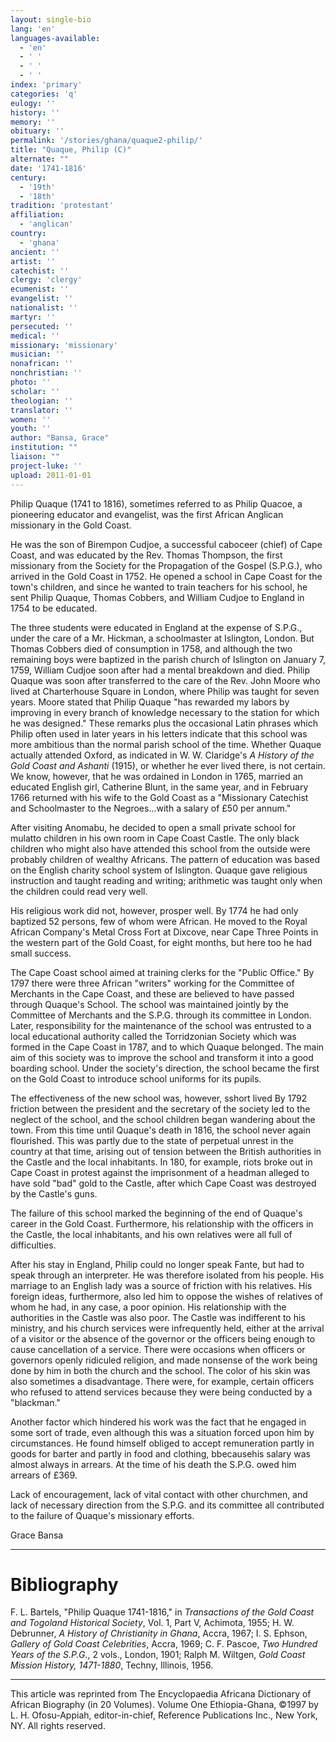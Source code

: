 ```yaml
---
layout: single-bio
lang: 'en'
languages-available:
  - 'en'
  - ' '
  - ' '
  - ' '
index: 'primary'
categories: 'q'
eulogy: ''
history: ''
memory: ''
obituary: ''
permalink: '/stories/ghana/quaque2-philip/'
title: "Quaque, Philip (C)"
alternate: ""
date: '1741-1816'
century:
  - '19th'
  - '18th'
tradition: 'protestant'
affiliation:
  - 'anglican'
country:
  - 'ghana'
ancient: ''
artist: ''
catechist: ''
clergy: 'clergy'
ecumenist: ''
evangelist: ''
nationalist: ''
martyr: ''
persecuted: ''
medical: ''
missionary: 'missionary'
musician: ''
nonafrican: ''
nonchristian: ''
photo: ''
scholar: ''
theologian: ''
translator: ''
women: ''
youth: ''
author: "Bansa, Grace"
institution: ""
liaison: ""
project-luke: ''
upload: 2011-01-01
---
```




Philip Quaque (1741 to 1816), sometimes referred to as Philip Quacoe, a pioneering educator and evangelist, was the first African Anglican missionary in the Gold Coast.

He was the son of Birempon Cudjoe, a successful caboceer (chief) of Cape Coast, and was educated by the Rev. Thomas Thompson, the first missionary from the Society for the Propagation of the Gospel (S.P.G.), who arrived in the Gold Coast in 1752. He opened a school in Cape Coast for the town's children, and since he wanted to train teachers for his school, he sent Philip Quaque, Thomas Cobbers, and William Cudjoe to England in 1754 to be educated.

The three students were educated in England at the expense of S.P.G., under the care of a Mr. Hickman, a schoolmaster at Islington, London. But Thomas Cobbers died of consumption in 1758, and although the two remaining boys were baptized in the parish church of Islington on January 7, 1759, William Cudjoe soon after had a mental breakdown and died. Philip Quaque was soon after transferred to the care of the Rev. John Moore who lived at Charterhouse Square in London, where Philip was taught for seven years. Moore stated that Philip Quaque "has rewarded my labors by improving in every branch of knowledge necessary to the station for which he was designed." These remarks plus the occasional Latin phrases which Philip often used in later years in his letters indicate that this school was more ambitious than the normal parish school of the time. Whether Quaque actually attended Oxford, as indicated in W. W. Claridge's *A History of the Gold Coast and Ashanti* (1915), or whether he ever lived there, is not certain. We know, however, that he was ordained in London in 1765, married an educated English girl, Catherine Blunt, in the same year, and in February 1766 returned with his wife to the Gold Coast as a "Missionary Catechist and Schoolmaster to the Negroes...with a salary of &#163;50 per annum."

After visiting Anomabu, he decided to open a small private school for mulatto children in his own room in Cape Coast Castle. The only black children who might also have attended this school from the outside were probably children of wealthy Africans. The pattern of education was based on the English charity school system of Islington. Quaque gave religious instruction and taught reading and writing; arithmetic was taught only when the children could read very well.

His religious work did not, however, prosper well. By 1774 he had only baptized 52 persons, few of whom were African. He moved to the Royal African Company's Metal Cross Fort at Dixcove, near Cape Three Points in the western part of the Gold Coast, for eight months, but here too he had small success.

The Cape Coast school aimed at training clerks for the "Public Office." By 1797 there were three African "writers" working for the Committee of Merchants in the Cape Coast, and these are believed to have passed through Quaque's School. The school was maintained jointly by the Committee of Merchants and the S.P.G. through its committee in London. Later, responsibility for the maintenance of the school was entrusted to a local educational authority called the Torridzonian Society which was formed in the Cape Coast in 1787, and to which Quaque belonged. The main aim of this society was to improve the school and transform it into a good boarding school. Under the society's direction, the school became the first on the Gold Coast to introduce school uniforms for its pupils.

The effectiveness of the new school was, however, sshort lived By 1792 friction between the president and the secretary of the society led to the neglect of the school, and the school children began wandering about the town. From this time until Quaque's death in 1816, the school never again flourished. This was partly due to the state of perpetual unrest in the country at that time, arising out of tension between the British authorities in the Castle and the local inhabitants. In 180, for example, riots broke out in Cape Coast in protest against the imprisonment of a headman alleged to have sold "bad" gold to the Castle, after which Cape Coast was destroyed by the Castle's guns.

The failure of this school marked the beginning of the end of Quaque's career in the Gold Coast. Furthermore, his relationship with the officers in the Castle, the local inhabitants, and his own relatives were all full of difficulties.

After his stay in England, Philip could no longer speak Fante, but had to speak through an interpreter. He was therefore isolated from his people. His marriage to an English lady was a source of friction with his relatives. His foreign ideas, furthermore, also led him to oppose the wishes of relatives of whom he had, in any case, a poor opinion. His relationship with the authorities in the Castle was also poor. The Castle was indifferent to his ministry, and his church services were infrequently held, either at the arrival of a visitor or the absence of the governor or the officers being enough to cause cancellation of a service. There were occasions when officers or governors openly ridiculed religion, and made nonsense of the work being done by him in both the church and the school. The color of his skin was also sometimes a disadvantage. There were, for example, certain officers who refused to attend services because they were being conducted by a "blackman."

Another factor which hindered his work was the fact that he engaged in some sort of trade, even although this was a situation forced upon him by circumstances. He found himself obliged to accept remuneration partly in goods for barter and partly in food and clothing, bbecausehis salary was almost always in arrears. At the time of his death the S.P.G. owed him arrears of &#163;369.

Lack of encouragement, lack of vital contact with other churchmen, and lack of necessary direction from the S.P.G. and its committee all contributed to the failure of Quaque's missionary efforts.

Grace Bansa

---

# Bibliography

F. L. Bartels, "Philip Quaque 1741-1816," in *Transactions of the Gold Coast and Togoland Historical Society*, Vol. 1, Part V, Achimota, 1955; H. W. Debrunner, *A History of Christianity in Ghana*, Accra, 1967; I. S. Ephson, *Gallery of Gold Coast Celebrities*, Accra, 1969; C. F. Pascoe, *Two Hundred Years of the S.P.G.*, 2 vols., London, 1901; Ralph M. Wiltgen, *Gold Coast Mission History, 1471-1880*, Techny, Illinois, 1956.

---

This article was reprinted from The Encyclopaedia Africana Dictionary of African Biography (in 20 Volumes). Volume One Ethiopia-Ghana, ©1997 by L. H. Ofosu-Appiah, editor-in-chief, Reference Publications Inc., New York, NY. All rights reserved.
